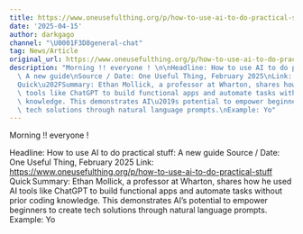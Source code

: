 ```yaml
---
title: https://www.oneusefulthing.org/p/how-to-use-ai-to-do-practical-stuff
date: '2025-04-15'
author: darkgago
channel: "\U0001F3D8general-chat"
tag: News/Article
original_url: https://www.oneusefulthing.org/p/how-to-use-ai-to-do-practical-stuff
description: "Morning !! everyone ! \n\nHeadline: How to use AI to do practical stuff:\
  \ A new guide\nSource / Date: One Useful Thing, February 2025\nLink: https://www.oneusefulthing.org/p/how-to-use-ai-to-do-practical-stuff\n\
  Quick\u202FSummary: Ethan Mollick, a professor at Wharton, shares how he used AI\
  \ tools like ChatGPT to build functional apps and automate tasks without prior coding\
  \ knowledge. This demonstrates AI\u2019s potential to empower beginners to create\
  \ tech solutions through natural language prompts.\nExample: Yo"
---
```


Morning !! everyone ! 

Headline: How to use AI to do practical stuff: A new guide
Source / Date: One Useful Thing, February 2025
Link: https://www.oneusefulthing.org/p/how-to-use-ai-to-do-practical-stuff
Quick Summary: Ethan Mollick, a professor at Wharton, shares how he used AI tools like ChatGPT to build functional apps and automate tasks without prior coding knowledge. This demonstrates AI’s potential to empower beginners to create tech solutions through natural language prompts.
Example: Yo